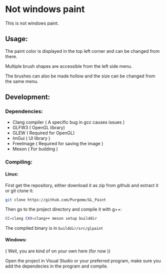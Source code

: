 # Not windows paint

This is not windows paint.

## Usage:

The paint color is displayed in the top left corner and can be changed from there.

Multiple brush shapes are accessible from the left side menu.

The brushes can also be made hollow and the size can be changed from the same menu.

## Development:

### Dependencies:

- Clang compiler ( A specific bug in gcc causes issues )
- GLFW3 ( OpenGL library)
- GLEW ( Required for OpenGL)
- ImGui ( UI library )
- FreeImage ( Required for saving the image )
- Meson ( For building )

### Compiling:

#### Linux:

First get the repository, either download it as zip from github and extract it or git clone it:

``` sh
git clone https://github.com/Purgeme/GL_Paint 
```

Then go to the project directory and compile it with g++:

``` sh
CC=clang CXX=clang++ meson setup builddir
```

The compiled binary is in `builddir/src/glpaint`

#### Windows:

( Well, you are kind of on your own here (for now ))

Open the project in Visual Studio or your preferred program, make sure you add the dependecies in the program and compile.